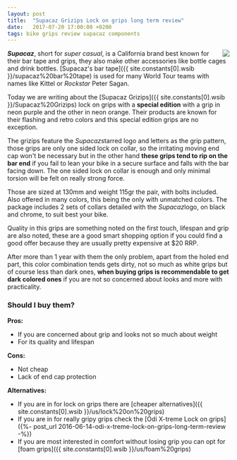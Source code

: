 ```yaml
---
layout: post
title:  "Supacaz Grizips Lock on grips long term review"
date:   2017-07-20 17:00:00 +0200
tags: bike grips review supacaz components
---
```


<a href='{{ site.constants[0].wsib }}/Supacaz%20Grizips'><img style="float: right;" src="https://i.imgur.com/FLyxmiBm.jpg"></a>

***Supacaz***, short for *super casual*, is a California brand best known for their bar tape and grips, they also make other accessories like bottle cages and drink bottles. [Supacaz's bar tape]({{ site.constants[0].wsib }}/supacaz%20bar%20tape) is used for many World Tour teams with names like Kittel or *Rockstar* Peter Sagan.

Today we are writing about the [Supacaz Grizips]({{ site.constants[0].wsib }}/Supacaz%20Grizips) lock on grips with a **special edition** with a grip in neon purple and the other in neon orange. Their products are known for their flashing and retro colors and this special edition grips are no exception.

The grizips feature the *Supacaz*starred logo and letters as the grip pattern, those grips are only one sided lock on collar, so the irritating moving end cap won't be necessary but in the other hand **these grips tend to rip on the bar end** if you fail to lean your bike in a secure surface and falls with the bar facing down. The one sided lock on collar is enough and only minimal torsion will be felt on really strong force.

Those are sized at 130mm and weight 115gr the pair, with bolts included. Also offered in many colors, this being the only with unmatched colors. The package includes 2 sets of collars detailed with the *Supacaz*logo, on black and chrome, to suit best your bike.

Quality in this grips are something noted on the first touch, lifespan and grip are also noted, these are a good smart shopping option if you could find a good offer because they are usually pretty expensive at $20 RRP.

After more than 1 year with them the only problem, apart from the holed end part, this color combination tends gets dirty, not so much as white grips but of course less than dark ones, **when buying grips is recommendable to get dark colored ones** if you are not so concerned about looks and more with practicality.

### Should I buy them?

**Pros:**

- If you are concerned about grip and looks not so much about weight
- For its quality and lifespan

**Cons:**

- Not cheap
- Lack of end cap protection

**Alternatives:**

- If you are in for lock on grips there are [cheaper alternatives]({{ site.constants[0].wsib }}/us/lock%20on%20grips)
- If you are in for really gripy grips check the [Odi X-treme Lock on grips]({%- post_url 2016-06-14-odi-x-treme-lock-on-grips-long-term-review -%})
- If you are most interested in comfort without losing grip you can opt for [foam grips]({{ site.constants[0].wsib }}/us/foam%20grips)
